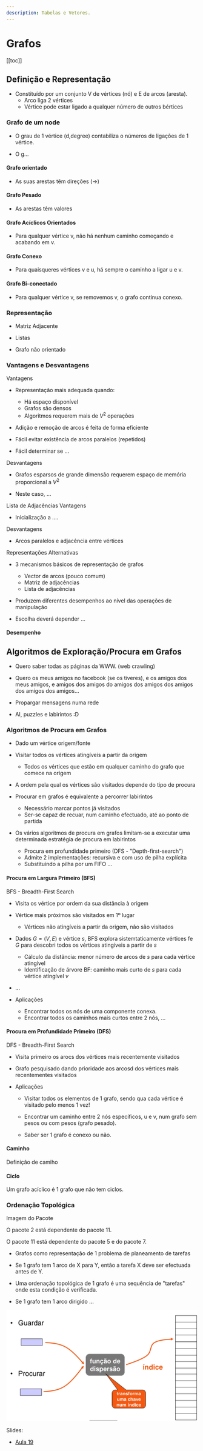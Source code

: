 ```yaml
---
description: Tabelas e Vetores.
---
```


# Grafos

[[toc]]

## Definição e Representação

- Constituído por um conjunto V de vértices (nó) e E de arcos (aresta).
  - Arco liga 2 vértices
  - Vértice pode estar ligado a qualquer número de outros bértices

### Grafo de um node

- O grau de 1 vértice (d,degree) contabiliza o números de ligações de 1 vértice.

- O g...

#### Grafo orientado

- As suas arestas têm direções (->)

#### Grafo Pesado

- As arestas têm valores

#### Grafo Acíclicos Orientados

- Para qualquer vértice v, não há nenhum caminho começando e acabando em v.

#### Grafo Conexo

- Para quaisqueres vértices v e u, há sempre o caminho a ligar u e v.

#### Grafo Bi-conectado

- Para qualquer vértice v, se removemos v, o grafo continua conexo.

### Representação

- Matriz Adjacente

- Listas

- Grafo não orientado

### Vantagens e Desvantagens

Vantagens

- Representação mais adequada quando:

  - Há espaço disponível
  - Grafos são densos
  - Algoritmos requerem mais de $V^2$ operações

- Adição e remoção de arcos é feita de forma eficiente

- Fácil evitar existência de arcos paralelos (repetidos)

- Fácil determinar se ...

Desvantagens

- Grafos esparsos de grande dimensão requerem espaço de memória proporcional a $V^2$

- Neste caso, ...

Lista de Adjacências
Vantagens

- Inicialização a ....

Desvantagens

- Arcos paralelos e adjacência entre vértices

Representações Alternativas

- 3 mecanismos básicos de representação de grafos

  - Vector de arcos (pouco comum)
  - Matriz de adjacências
  - Lista de adjacências

- Produzem diferentes desempenhos ao nível das operações de manipulação

- Escolha deverá depender ...

#### Desempenho

## Algoritmos de Exploração/Procura em Grafos

- Quero saber todas as páginas da WWW. (web crawling)

- Quero os meus amigos no facebook (se os tiveres), e os amigos dos meus amigos, e amigos dos amigos do amigos dos amigos dos amigos dos amigos dos amigos...

- Propargar mensagens numa rede

- AI, puzzles e labirintos :D

### Algoritmos de Procura em Grafos

- Dado um vértice origem/fonte

- Visitar todos os vértices atingíveis a partir da origem

  - Todos os vértices que estão em qualquer caminho do grafo que comece na origem

- A ordem pela qual os vértices são visitados depende do tipo de procura

- Procurar em grafos é equivalente a percorrer labirintos

  - Necessário marcar pontos já visitados
  - Ser-se capaz de recuar, num caminho efectuado, até ao ponto de partida

- Os vários algoritmos de procura em grafos limitam-se a executar uma determinada estratégia de procura em labirintos
  - Procura em profundidade primeiro (DFS - "Depth-first-search")
  - Admite 2 implementações: recursiva e com uso de pilha explícita
  - Substituindo a pilha por um FIFO ...

#### Procura em Largura Primeiro (BFS)

BFS - Breadth-First Search

- Visita os vértice por ordem da sua distância à origem
- Vértice mais próximos são visitados em 1º lugar

  - Vértices não atingíveis a partir da origem, não são visitados

- Dados $G = (V,E)$ e vértice $s$, BFS explora sistemtaticamente vértices fe $G$ para descobri todos os vértices atingíveis a partir de $s$
  - Cálculo da distância: menor número de arcos de $s$ para cada vértice atingível
  - Identificação de árvore BF: caminho mais curto de $s$ para cada vértice atingível $v$
- ...

- Aplicações
  - Encontrar todos os nós de uma componente conexa.
  - Encontrar todos os caminhos mais curtos entre 2 nós, ...

#### Procura em Profundidade Primeiro (DFS)

DFS - Breadth-First Search

- Visita primeiro os arocs dos vértices mais recentemente visitados

- Grafo pesquisado dando prioridade aos arcosd dos vértices mais recentementes visitados

- Aplicações

  - Visitar todos os elementos de 1 grafo, sendo qua cada vértice é visitado pelo menos 1 vez!

  - Encontrar um caminho entre 2 nós específicos, u e v, num grafo sem pesos ou com pesos (grafo pesado).

  - Saber ser 1 grafo é conexo ou não.

#### Caminho

Definição de camiho

#### Ciclo

Um grafo acíclico é 1 grafo que não tem ciclos.

### Ordenação Topológica

Imagem do Pacote

O pacote 2 está dependente do pacote 11.

O pacote 11 está dependente do pacote 5 e do pacote 7.

- Grafos como representação de 1 problema de planeamento de tarefas

- Se 1 grafo tem 1 arco de X para Y, então a tarefa X deve ser efectuada antes de Y.

- Uma ordenação topológica de 1 grafo é uma sequência de "tarefas" onde esta condição é verificada.

- Se 1 grafo tem 1 arco dirigido ...

<img src="./assets/0016-fun.png" alt="disp" class="invert-dark2">

Slides:

- [Aula 19](https://drive.google.com/file/d/1YBSPqEe4hLfTO3Th1F0TeISqUb_N0JAs/view?usp=sharing)

